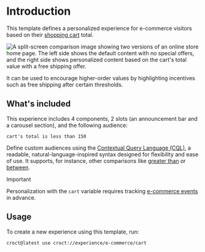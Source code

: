 # Introduction

This template defines a personalized experience for e-commerce visitors based on
their [shopping cart](https://docs.croct.com/reference/cql/data-types/shopping/cart) total.

![A split-screen comparison image showing two versions of an online store home page. The left side shows the default content with no special offers, and the right side shows personalized content based on the cart's total value with a free shipping offer.](./intro-illustration.png)

It can be used to encourage higher-order values by highlighting incentives such as free shipping after certain
thresholds.

## What's included

This experience includes 4 components, 2 slots (an announcement bar and a carousel section), and the following audience:

```cql
cart's total is less than 150
```

Define custom audiences using the [Contextual Query Language (CQL)](https://docs.croct.com/reference/cql/introduction),
a readable, natural-language-inspired syntax designed for flexibility and ease of use. It supports, for instance, other
comparisons like [greater than](https://docs.croct.com/reference/cql/expressions/tests/comparison/greater-than)
or [between](https://docs.croct.com/reference/cql/expressions/tests/comparison/between).

> [!IMPORTANT]
> Personalization with the `cart` variable requires
> tracking [e-commerce events](https://docs.croct.com/reference/event/overview#e-commerce-events) in advance.

## Usage

To create a new experience using this template, run:

```croct-cmd
croct@latest use croct://experience/e-commerce/cart
```
